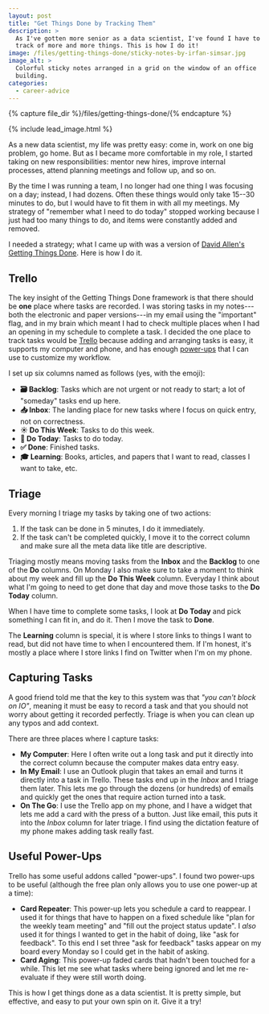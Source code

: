 ```yaml
---
layout: post
title: "Get Things Done by Tracking Them"
description: >
  As I've gotten more senior as a data scientist, I've found I have to keep
  track of more and more things. This is how I do it!
image: /files/getting-things-done/sticky-notes-by-irfan-simsar.jpg
image_alt: >
  Colorful sticky notes arranged in a grid on the window of an office
  building.
categories: 
  - career-advice
---
```


{% capture file_dir %}/files/getting-things-done/{% endcapture %}

{% include lead_image.html %}

As a new data scientist, my life was pretty easy: come in, work on one big
problem, go home. But as I became more comfortable in my role, I started
taking on new responsibilities: mentor new hires, improve internal processes,
attend planning meetings and follow up, and so on.

By the time I was running a team, I no longer had one thing I was focusing on
a day; instead, I had dozens. Often these things would only take 15--30 minutes
to do, but I would have to fit them in with all my meetings. My strategy of
"remember what I need to do today" stopped working because I just had too many
things to do, and items were constantly added and removed.

I needed a strategy; what I came up with was a version of [David
Allen's][allen] [Getting Things Done][gtd]. Here is how I do it.

[allen]: https://en.wikipedia.org/wiki/David_Allen_(author)
[gtd]: https://en.wikipedia.org/wiki/Getting_Things_Done

## Trello

The key insight of the Getting Things Done framework is that there should be
**one** place where tasks are recorded. I was storing tasks in my notes---both
the electronic and paper versions---in my email using the "important" flag,
and in my brain which meant I had to check multiple places when I had an
opening in my schedule to complete a task. I decided the one place to track
tasks would be [Trello][trello] because adding and arranging tasks is easy, it
supports my computer and phone, and has enough [power-ups](#useful-power-ups)
that I can use to customize my workflow.

[trello]: https://trello.com/

I set up six columns named as follows (yes, with the emoji):

- **🗃️ Backlog**: Tasks which are not urgent or not ready to start; a lot of
"someday" tasks end up here.
- **📥 Inbox**: The landing place for new tasks where I focus on quick entry,
not on correctness.
- **☀️ Do This Week**: Tasks to do this week.
- **📅 Do Today**: Tasks to do today.
- **✅ Done**: Finished tasks.
- **🎓 Learning**: Books, articles, and papers that I want to read, classes I
want to take, etc.

## Triage

Every morning I triage my tasks by taking one of two actions:

1. If the task can be done in 5 minutes, I do it immediately.
2. If the task can't be completed quickly, I move it to the correct column and
   make sure all the meta data like title are descriptive.

Triaging mostly means moving tasks from the **Inbox** and the **Backlog** to
one of the **Do** columns. On Monday I also make sure to take a moment to
think about my week and fill up the **Do This Week** column. Everyday I think
about what I'm going to need to get done that day and move those tasks to the
**Do Today** column. 

When I have time to complete some tasks, I look at **Do Today** and pick
something I can fit in, and do it. Then I move the task to **Done**.

The **Learning** column is special, it is where I store links to things I want
to read, but did not have time to when I encountered them. If I'm honest, it's
mostly a place where I store links I find on Twitter when I'm on my phone.

## Capturing Tasks

A good friend told me that the key to this system was that _"you can't block
on IO"_, meaning it must be easy to record a task and that you should not
worry about getting it recorded perfectly. Triage is when you can clean up any
typos and add context.

There are three places where I capture tasks:

- **My Computer**: Here I often write out a long task and put it directly into
the correct column because the computer makes data entry easy.
- **In My Email**: I use an Outlook plugin that takes an email and turns it
directly into a task in Trello. These tasks end up in the _Inbox_ and I triage
them later. This lets me go through the dozens (or hundreds) of emails and
quickly get the ones that require action turned into a task.
- **On The Go**: I use the Trello app on my phone, and I have a widget that
lets me add a card with the press of a button. Just like email, this puts it
into the _Inbox_ column for later triage. I find using the dictation feature
of my phone makes adding task really fast.

## Useful Power-Ups

Trello has some useful addons called "power-ups". I found two power-ups to be
useful (although the free plan only allows you to use one power-up at a time):

- **Card Repeater**: This power-up lets you schedule a card to reappear. I
used it for things that have to happen on a fixed schedule like "plan for the
weekly team meeting" and "fill out the project status update". I _also_ used
it for things I wanted to get in the habit of doing, like "ask for feedback".
To this end I set three "ask for feedback" tasks appear on my board every
Monday so I could get in the habit of asking.
- **Card Aging**: This power-up faded cards that hadn't been touched for a
while. This let me see what tasks where being ignored and let me re-evaluate
if they were still worth doing.

This is how I get things done as a data scientist. It is pretty simple, but
effective, and easy to put your own spin on it. Give it a try!
